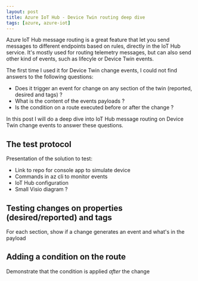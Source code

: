 ```yaml
---
layout: post
title: Azure IoT Hub - Device Twin routing deep dive
tags: [azure, azure-iot]
---
```


Azure IoT Hub message routing is a great feature that let you send messages to different endpoints based on rules, directly in the IoT Hub service. It's mostly used for routing telemetry messages, but can also send other kind of events, such as lifecyle or Device Twin events.  

The first time I used it for Device Twin change events, I could not find answers to the following questions:  
- Does it trigger an event for change on any section of the twin (reported, desired and tags) ?
- What is the content of the events payloads ?
- Is the condition on a route executed before or after the change ?

In this post I will do a deep dive into IoT Hub message routing on Device Twin change events to answer these questions.


## The test protocol

Presentation of the solution to test:
- Link to repo for console app to simulate device
- Commands in az cli to monitor events
- IoT Hub configuration
- Small Visio diagram ?


## Testing changes on properties (desired/reported) and tags

For each section, show if a change generates an event and what's in the payload


## Adding a condition on the route

Demonstrate that the condition is applied *after* the change